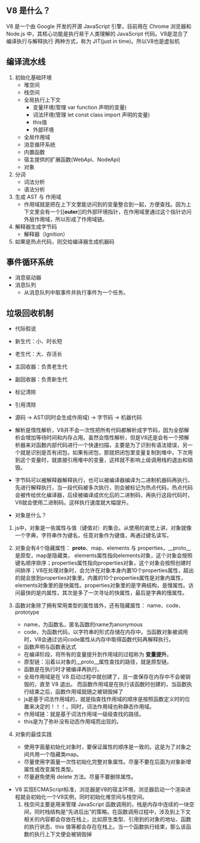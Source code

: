 ## V8 是什么？
V8 是一个由 Google 开发的开源 JavaScript 引擎，目前用在 Chrome 浏览器和 Node.js 中，其核心功能是执行易于人类理解的 JavaScript 代码。V8是混合了 编译执行与解释执行 两种方式，称为 JIT(just in time)。所以V8也是虚拟机

## 编译流水线
1. 初始化基础环境
    - 堆空间
    - 栈空间
    - 全局执行上下文
        - 变量环境(管理 var function 声明的变量)
        - 词法环境(管理 let const class import 声明的变量)
        - this值
        - 外部环境
    - 全局作用域
    - 消息循环系统
    - 内置函数
    - 宿主提供的扩展函数(WebApi、NodeApi)
    - 对象
1. 分词
    - 词法分析
    - 语法分析
2. 生成 AST 与 作用域
    - 作用域就是把在上下文里能访问到的变量整合到一起，方便查找。因为上下文里会有一个[[__outer__]]的外部环境指针，在作用域里通过这个指针访问外层作用域，所以形成了作用域链。
3. 解释器生成字节码
    - 解释器（lgnition）
4. 如果是热点代码，则交给编译器生成机器码

## 事件循环系统
- 消息驱动器
- 消息队列
    - 从消息队列中取事件并执行事件为一个任务。

## 垃圾回收机制
- 代际假说
- 新生代：小、时长短
- 老生代：大、存活长
- 主回收器：负责老生代
- 副回收器：负责新生代
- 标记清除
- 引用清除



- 源码 -> AST(同时会生成作用域) -> 字节码 -> 机器代码
- 解析是惰性解析，V8并不会一次性把所有代码都解析成字节码，因为全部解析会增加等待时间和内存占用。虽然会惰性解析，但是V8还是会有一个预解析器来对函数内部代码进行一个快速扫描，主要是为了识别有语法错误，另一个就是识别是否有闭包，如果有闭包，那就把闭包里变量复制到堆中，下次用到这个变量时，就直接引用堆中的变量，这样就不影响上级调用栈的退出和销毁。
- 字节码可以被解释器解释执行，也可以被编译器编译为二进制机器码再执行。先进行解释执行，当一段代码被多次执行，则会被标记为热点代码，热点代码会被传给优化编译器，后续被编译成优化后的二进制码，再执行这段代码时，V8就会使用二进制码。这样执行速度就大幅提升。
- 对象是什么？
 1. js中，对象是一些属性与值（键值对）的集合。从使用的直觉上讲，对象就像一个字典，字符串作为键名，任意对象作为键值，再通过键名读写。

 2. 对象会有4个隐藏属性： __proto__、map、elements 与 properties，__proto__是原型，map是隐藏类， elements属性指向elements对象，这个对象会按照键名顺序排序；properties属性指向properties对象，这个对象会按照创建时间排序；V8在处理对象时，会允许在对象本身内置10个properties属性，超出的就会放到properties对象里。内置的10个properties属性是对象内属性，elements对象里的是快属性。properties对象里的是字典结构，是慢属性。访问最快的是内属性，其次是多了一次寻址的快属性，最后是字典的慢属性。

 3. 函数对象除了拥有常用类型的属性值外，还有隐藏属性： name、code、prototype
    - name，为函数名，匿名函数的name为anonymous
    - code，为函数代码，以字符串的形式存储在内存中。当函数对象被调用时，V8会通过访问code属性从内存中取得函数代码再解释执行。
    - 函数声明与函数表达式
    - 在编译阶段，将所有的变量提升到作用域的过程称为 **变量提升**。
    - 原型链：沿着以对象的__proto__属性查找的路径，就是原型链。
    - 函数是在执行时才被编译再执行。
    - 全局作用域是在 V8 启动过程中就创建了，且一直保存在内存中不会被销毁的，直至 V8 退出。 而函数作用域是在执行该函数时创建的，当函数执行结束之后，函数作用域就随之被销毁掉了
    - js是基于词法作用域的，就是指查找作用域的顺序是按照函数定义时的位置来决定的！！！，同时，词法作用域也称静态作用域。
    - 作用域链：就是基于词法作用域一级级查找的路径。
    - this是为了弥补没有动态作用域而出现的。
4. 对象的最佳实践
    - 使用字面量初始化对象时，要保证属性的顺序是一致的。这是为了对象之间共用一个隐藏类map。
    - 尽量使用字面量一次性初始化完整对象属性。尽量不要在后面为对象新增属性或改变属性类型。
    - 尽量避免使用 delete 方法。尽量不要删除属性。
- V8 实现ECMAScript标准，浏览器是V8的宿主环境，浏览器启动一个渲染进程就会初始化一个V8实例，同时初始化堆空间与栈空间。
    1. 栈空间主要是用来管理 JavaScript 函数调用的，栈是内存中连续的一块空间，同时栈结构是“先进后出”的策略。在函数调用过程中，涉及到上下文相关的内容都会存放在栈上，比如原生类型、引用到的对象的地址、函数的执行状态、this 值等都会存在在栈上。当一个函数执行结束，那么该函数的执行上下文便会被销毁掉
